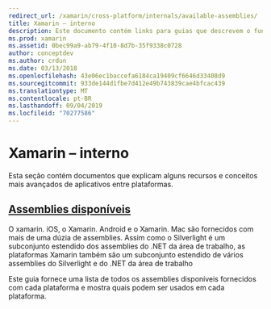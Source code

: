 ```yaml
---
redirect_url: /xamarin/cross-platform/internals/available-assemblies/
title: Xamarin – interno
description: Este documento contém links para guias que descrevem o funcionamento interno do Xamarin. Atualmente, ele se vincula ao documento de assemblies disponíveis.
ms.prod: xamarin
ms.assetid: 0bec99a9-ab79-4f10-8d7b-35f9338c0728
author: conceptdev
ms.author: crdun
ms.date: 03/13/2018
ms.openlocfilehash: 43e06ec1baccefa6184ca19409cf6646d33408d9
ms.sourcegitcommit: 933de144d1fbe7d412e49b743839cae4bfcac439
ms.translationtype: MT
ms.contentlocale: pt-BR
ms.lasthandoff: 09/04/2019
ms.locfileid: "70277586"
---
```

# <a name="xamarin-internals"></a>Xamarin – interno

Esta seção contém documentos que explicam alguns recursos e conceitos mais avançados de aplicativos entre plataformas.

## <a name="available-assembliescross-platforminternalsavailable-assembliesmd"></a>[Assemblies disponíveis](~/cross-platform/internals/available-assemblies.md)

O xamarin. iOS, o Xamarin. Android e o Xamarin. Mac são fornecidos com mais de uma dúzia de assemblies. Assim como o Silverlight é um subconjunto estendido dos assemblies do .NET da área de trabalho, as plataformas Xamarin também são um subconjunto estendido de vários assemblies do Silverlight e do .NET da área de trabalho

Este guia fornece uma lista de todos os assemblies disponíveis fornecidos com cada plataforma e mostra quais podem ser usados em cada plataforma.



